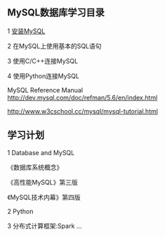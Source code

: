## MySQL数据库学习目录

1 [安装MySQL](https://github.com/luofengmacheng/database-mysql/blob/master/mysql_install.md)

2 在MySQL上使用基本的SQL语句

3 使用C/C++连接MySQL

4 使用Python连接MySQL

MySQL Reference Manual
http://dev.mysql.com/doc/refman/5.6/en/index.html

http://www.w3cschool.cc/mysql/mysql-tutorial.html

## 学习计划

1 Database and MySQL

《数据库系统概念》

《高性能MySQL》第三版

《MySQL技术内幕》第四版

2 Python

3 分布式计算框架:Spark ...
